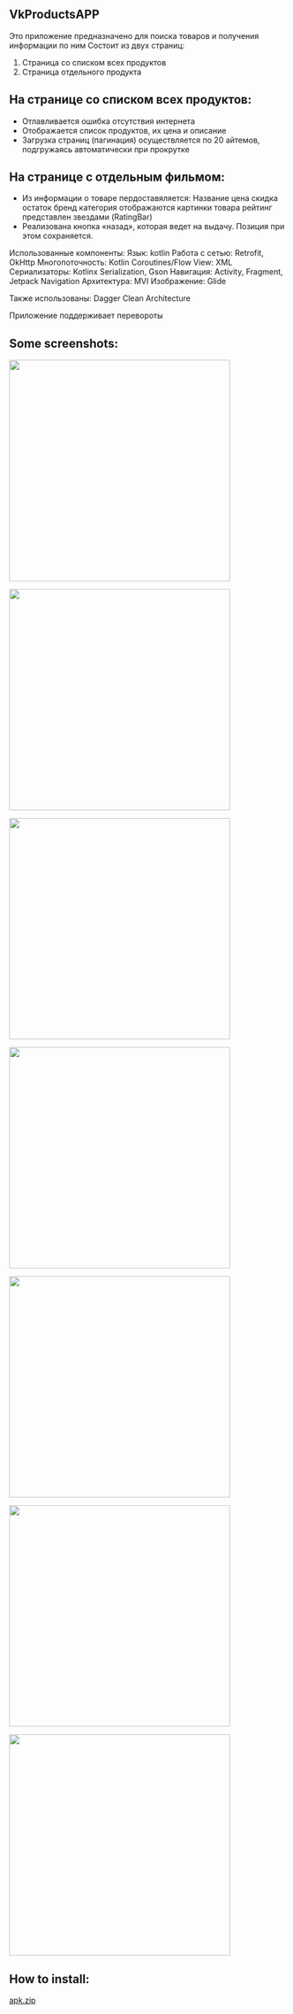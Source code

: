 VkProductsAPP
-
Это приложение предназначено для поиска товаров и получения информации по ним
Состоит из двух страниц:

1. Страница со списком всех продуктов
2. Страница отдельного продукта

На странице со списком всех продуктов:
- 

- Отлавливается ошибка отсутствия интернета
- Отображается список продуктов, их цена и описание
- Загрузка страниц (пагинация) осуществляется по 20 айтемов, подгружаясь автоматически при прокрутке

На странице с отдельным фильмом:
-

- Из информации о товаре пердоставяляется: 
      Название
      цена
      скидка
      остаток
      бренд
      категория
      отображаются картинки товара
      рейтинг представлен звездами (RatingBar)
- Реализована кнопка «назад», которая ведет на выдачу. Позиция при этом сохраняется.

Использованные компоненты:
      Язык: kotlin
      Работа с сетью: Retrofit, OkHttp
      Многопоточность: Kotlin Coroutines/Flow
      View: XML
      Сериализаторы: Kotlinx Serialization, Gson
      Навигация: Activity, Fragment, Jetpack Navigation
      Архитектура: MVI
      Изображение: Glide

Также использованы:
      Dagger
      Clean Architecture

Приложение поддерживает перевороты

Some screenshots:
-
<img align="center" src="https://github.com/ParsifalRU/VkProductsApp/assets/109204462/0ac9ccd5-0b38-4ee2-a247-17a9bb1b3217.png" height="400" /></a>

<img align="center" src="https://github.com/ParsifalRU/VkProductsApp/assets/109204462/42a37de2-0264-4ece-bbff-327900f91efd" height="400" /></a>

<img align="center" src="https://github.com/ParsifalRU/VkProductsApp/assets/109204462/7bb5134e-7ae5-4725-8a7a-3ece690578ff.png" height="400" /></a>

<img align="center" src="https://github.com/ParsifalRU/VkProductsApp/assets/109204462/e4ab5c96-a3cd-44f9-a247-f86ef75fef2e.png" height="400" /></a>

<img align="center" src="https://github.com/ParsifalRU/VkProductsApp/assets/109204462/1d57d95a-940b-47b9-ab61-04c77299053b.png" height="400" /></a>

<img align="center" src="https://github.com/ParsifalRU/VkProductsApp/assets/109204462/31cc0301-baa0-4612-adce-9ec77ac7b8e6.png" height="400" /></a>

<img align="center" src="https://github.com/ParsifalRU/VkProductsApp/assets/109204462/13ee81fd-20a9-4c13-9be5-95521a6e5dff.png" height="400" /></a>

How to install:
-
[apk.zip](https://github.com/ParsifalRU/VkProductsApp/files/15254003/apk.zip)
